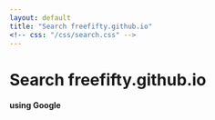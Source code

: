 ```yaml
---
layout: default
title: "Search freefifty.github.io"
<!-- css: "/css/search.css" -->
---
```


# Search freefifty.github.io

#### using Google

<div id="google-custom-search">
<script>
  (function() {
    var cx = '011141232187835991936:52a1y-lnxzk';
    var gcse = document.createElement('script');
    gcse.type = 'text/javascript';
    gcse.async = true;
    gcse.src = 'https://cse.google.com/cse.js?cx=' + cx;
    var s = document.getElementsByTagName('script')[0];
    s.parentNode.insertBefore(gcse, s);
  })();
</script>
<gcse:search></gcse:search>
</div>


